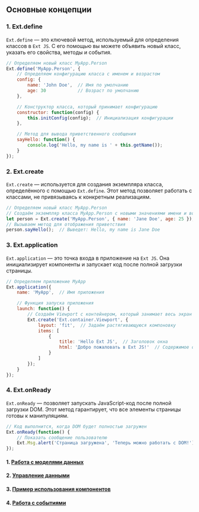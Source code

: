 ## Основные концепции

### 1. Ext.define

`Ext.define` — это ключевой метод, используемый для определения классов в `Ext JS`. С его помощью вы можете объявить новый класс, указать его свойства, методы и события.

```javascript
// Определяем новый класс MyApp.Person
Ext.define('MyApp.Person', {
    // Определяем конфигурацию класса с именем и возрастом
    config: {
        name: 'John Doe',  // Имя по умолчанию
        age: 30            // Возраст по умолчанию
    },

    // Конструктор класса, который принимает конфигурацию
    constructor: function(config) {
        this.initConfig(config);  // Инициализация конфигурации
    },

    // Метод для вывода приветственного сообщения
    sayHello: function() {
        console.log('Hello, my name is ' + this.getName());
    }
});
```

### 2. Ext.create

`Ext.create` — используется для создания экземпляра класса, определённого с помощью `Ext.define`. Этот метод позволяет работать с классами, не привязываясь к конкретным реализациям.

```javascript
// Определяем новый класс MyApp.Person
// Создаём экземпляр класса MyApp.Person с новыми значениями имени и возраста
let person = Ext.create('MyApp.Person', { name: 'Jane Doe', age: 25 });
// Вызываем метод для отображения приветствия
person.sayHello();  // Выведет: Hello, my name is Jane Doe
```

### 3. Ext.application

`Ext.application` — это точка входа в приложение на `Ext JS`. Она инициализирует компоненты и запускает код после полной загрузки страницы.

```javascript
// Определяем приложение MyApp
Ext.application({
    name: 'MyApp',  // Имя приложения

    // Функция запуска приложения
    launch: function() {
        // Создаём Viewport с контейнером, который занимает весь экран
        Ext.create('Ext.container.Viewport', {
            layout: 'fit',  // Задаём растягивающуюся компоновку
            items: [
                {
                    title: 'Hello Ext JS',  // Заголовок окна
                    html: 'Добро пожаловать в Ext JS!'  // Содержимое окна
                }
            ]
        });
    }
});
```

### 4. Ext.onReady

`Ext.onReady` — позволяет запускать JavaScript-код после полной загрузки DOM. Этот метод гарантирует, что все элементы страницы готовы к манипуляциям.

```javascript
// Код выполнится, когда DOM будет полностью загружен
Ext.onReady(function() {
    // Показать сообщение пользователю
    Ext.Msg.alert('Страница загружена', 'Теперь можно работать с DOM!');
});
```

#### 1. [Работа с моделями данных](./model.md)
#### 2. [Управление данными](./store.md)
#### 3. [Пример использования компонентов](./components.md)
#### 4. [Работа с событиями](./events.md)